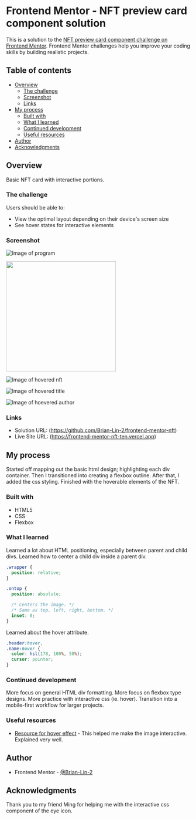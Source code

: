 # Frontend Mentor - NFT preview card component solution

This is a solution to the [NFT preview card component challenge on Frontend Mentor](https://www.frontendmentor.io/challenges/nft-preview-card-component-SbdUL_w0U). Frontend Mentor challenges help you improve your coding skills by building realistic projects. 

## Table of contents

- [Overview](#overview)
  - [The challenge](#the-challenge)
  - [Screenshot](#screenshot)
  - [Links](#links)
- [My process](#my-process)
  - [Built with](#built-with)
  - [What I learned](#what-i-learned)
  - [Continued development](#continued-development)
  - [Useful resources](#useful-resources)
- [Author](#author)
- [Acknowledgments](#acknowledgments)

## Overview

Basic NFT card with interactive portions.

### The challenge

Users should be able to:

- View the optimal layout depending on their device's screen size
- See hover states for interactive elements

### Screenshot

![Image of program](https://user-images.githubusercontent.com/19761406/219833820-dde3f7e4-2172-4a75-8822-09ada12055fa.png)

<img src="https://user-images.githubusercontent.com/19761406/219833820-dde3f7e4-2172-4a75-8822-09ada12055fa.png" width="300px">

![Image of hovered nft](https://user-images.githubusercontent.com/19761406/219833890-63148ba0-dd69-4de5-a7b4-6658f0ea1db7.png)

![Image of hovered title](https://user-images.githubusercontent.com/19761406/219834061-601f201a-526f-4e37-ad09-1c09e681263b.png)

![Image of hoevered author](https://user-images.githubusercontent.com/19761406/219834102-9063d356-db62-4d8d-93d7-d208330c9eb4.png)

### Links

- Solution URL: (https://github.com/Brian-Lin-2/frontend-mentor-nft)
- Live Site URL: (https://frontend-mentor-nft-ten.vercel.app)

## My process

Started off mapping out the basic html design; highlighting each div container. Then I transitioned into creating a flexbox outline. After that, I added the css styling. Finished with the hoverable elements of the NFT.

### Built with

- HTML5
- CSS
- Flexbox

### What I learned

Learned a lot about HTML positioning, especially between parent and child divs. Learned how to center a child div inside a parent div.

```css
.wrapper {
  position: relative;
}

.ontop {
  position: absolute;

  /* Centers the image. */
  /* Same as top, left, right, bottom. */
  inset: 0;
}
```

Learned about the hover attribute.

```css
.header:hover,
.name:hover {
  color: hsl(178, 100%, 50%);
  cursor: pointer;
}
```

### Continued development

More focus on general HTML div formatting. More focus on flexbox type designs. More practice with interactive css (ie. hover). Transition into a mobile-first workflow for larger projects.

### Useful resources

- [Resource for hover effect](https://www.youtube.com/watch?v=tF3RE5CGt9U&t=461s) - This helped me make the image interactive. Explained very well.

## Author

- Frontend Mentor - [@Brian-Lin-2](https://www.frontendmentor.io/profile/Brian-Lin-2)

## Acknowledgments

Thank you to my friend Ming for helping me with the interactive css component of the eye icon.
